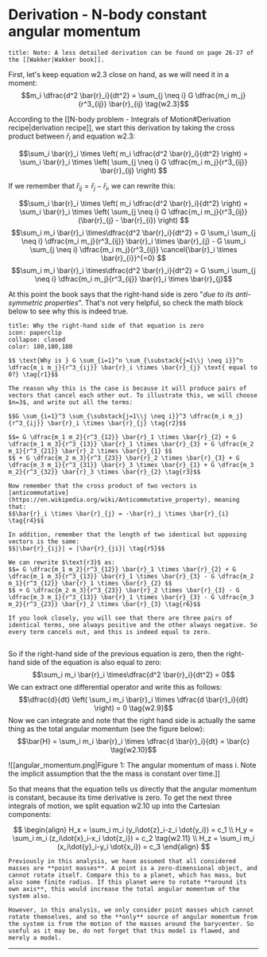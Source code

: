 # Derivation - N-body constant angular momentum
```ad-note
title: Note: A less detailed derivation can be found on page 26-27 of the [[Wakker|Wakker book]].
```

First, let's keep equation $\text{w2.3}$ close on hand, as we will need it in a moment:
$$m_i \dfrac{d^2 \bar{r}_i}{dt^2} = \sum_{j \neq i} G \dfrac{m_i m_j}{r^3_{ij}} \bar{r}_{ij} \tag{w2.3}$$

According to the [[N-body problem - Integrals of Motion#Derivation recipe|derivation recipe]], we start this derivation by taking the cross product between $\bar{r}_i$ and equation $\text{w2.3}$:

$$\sum_i \bar{r}_i \times
\left( m_i \dfrac{d^2 \bar{r}_i}{dt^2} \right) = \sum_i \bar{r}_i \times
\left( \sum_{j \neq i} G \dfrac{m_i m_j}{r^3_{ij}} \bar{r}_{ij} \right) $$

If we remember that $\bar{r}_{ij}=\bar{r}_{j}-\bar{r}_{i}$, we can rewrite this:

$$\sum_i \bar{r}_i \times
\left( m_i \dfrac{d^2 \bar{r}_i}{dt^2} \right) = \sum_i \bar{r}_i \times
\left( \sum_{j \neq i} G \dfrac{m_i m_j}{r^3_{ij}} (\bar{r}_{j} - \bar{r}_{i}) \right) $$
$$\sum_i m_i \bar{r}_i \times\dfrac{d^2 \bar{r}_i}{dt^2} = G \sum_i \sum_{j \neq i} \dfrac{m_i m_j}{r^3_{ij}} \bar{r}_i \times \bar{r}_{j} - G \sum_i \sum_{j \neq i} \dfrac{m_i m_j}{r^3_{ij}} \cancel{\bar{r}_i \times \bar{r}_{i}}^{=0} $$
$$\sum_i m_i \bar{r}_i \times\dfrac{d^2 \bar{r}_i}{dt^2} = G \sum_i \sum_{j \neq i} \dfrac{m_i m_j}{r^3_{ij}} \bar{r}_i \times \bar{r}_{j}$$

At this point the book says that the right-hand side is zero "_due to its anti-symmetric properties_". That's not very helpful, so check the math block below to see why this is indeed true.

```ad-note
title: Why the right-hand side of that equation is zero
icon: paperclip
collapse: closed
color: 180,180,180

$$ \text{Why is } G \sum_{i=1}^n \sum_{\substack{j=1\\j \neq i}}^n \dfrac{m_i m_j}{r^3_{ij}} \bar{r}_i \times \bar{r}_{j} \text{ equal to 0?} \tag{r1}$$

The reason why this is the case is because it will produce pairs of vectors that cancel each other out. To illustrate this, we will choose $n=3$, and write out all the terms:

$$G \sum_{i=1}^3 \sum_{\substack{j=1\\j \neq i}}^3 \dfrac{m_i m_j}{r^3_{ij}} \bar{r}_i \times \bar{r}_{j} \tag{r2}$$

$$= G \dfrac{m_1 m_2}{r^3_{12}} \bar{r}_1 \times \bar{r}_{2} + G \dfrac{m_1 m_3}{r^3_{13}} \bar{r}_1 \times \bar{r}_{3} + G \dfrac{m_2 m_1}{r^3_{21}} \bar{r}_2 \times \bar{r}_{1} $$
$$ + G \dfrac{m_2 m_3}{r^3_{23}} \bar{r}_2 \times \bar{r}_{3} + G \dfrac{m_3 m_1}{r^3_{31}} \bar{r}_3 \times \bar{r}_{1} + G \dfrac{m_3 m_2}{r^3_{32}} \bar{r}_3 \times \bar{r}_{2} \tag{r3}$$

Now remember that the cross product of two vectors is [anticommutative](https://en.wikipedia.org/wiki/Anticommutative_property), meaning that:
$$\bar{r}_i \times \bar{r}_{j} = -\bar{r}_j \times \bar{r}_{i} \tag{r4}$$

In addition, remember that the length of two identical but opposing vectors is the same:
$$|\bar{r}_{ij}| = |\bar{r}_{ji}| \tag{r5}$$

We can rewrite $\text{r3}$ as:
$$= G \dfrac{m_1 m_2}{r^3_{12}} \bar{r}_1 \times \bar{r}_{2} + G \dfrac{m_1 m_3}{r^3_{13}} \bar{r}_1 \times \bar{r}_{3} - G \dfrac{m_2 m_1}{r^3_{12}} \bar{r}_1 \times \bar{r}_{2} $$
$$ + G \dfrac{m_2 m_3}{r^3_{23}} \bar{r}_2 \times \bar{r}_{3} - G \dfrac{m_3 m_1}{r^3_{13}} \bar{r}_1 \times \bar{r}_{3} - G \dfrac{m_3 m_2}{r^3_{23}} \bar{r}_2 \times \bar{r}_{3} \tag{r6}$$

If you look closely, you will see that there are three pairs of identical terms, one always positive and the other always negative. So every term cancels out, and this is indeed equal to zero.


```

So if the right-hand side of the previous equation is zero, then the right-hand side of the equation is also equal to zero:
$$\sum_i m_i \bar{r}_i \times\dfrac{d^2 \bar{r}_i}{dt^2} = 0$$
We can extract one differential operator and write this as follows:
$$\dfrac{d}{dt} \left( \sum_i m_i \bar{r}_i \times \dfrac{d \bar{r}_i}{dt} \right) = 0 \tag{w2.9}$$
Now we can integrate and note that the right hand side is actually the same thing as the total angular momentum (see the figure below):
$$\bar{H} = \sum_i m_i \bar{r}_i \times \dfrac{d \bar{r}_i}{dt}  = \bar{c} \tag{w2.10}$$

![[angular_momentum.png|Figure 1: The angular momentum of mass i. Note the implicit assumption that the the mass is constant over time.]]

So that means that the equation tells us directly that the angular momentum is constant, because its time derivative is zero. To get the next three integrals of motion, we split equation $\text{w2.10}$ up into the Cartesian components:

$$
\begin{align}
H_x = \sum_i m_i (y_i\dot{z}_i-z_i \dot{y_i}) = c_1 \\
H_y = \sum_i m_i (z_i\dot{x}_i-x_i \dot{z_i}) = c_2 \tag{w2.11} \\
H_z = \sum_i m_i (x_i\dot{y}_i-y_i \dot{x_i}) = c_3
\end{align}
$$

```ad-warning
Previously in this analysis, we have assumed that all considered masses are **point masses**. A point is a zero-dimensional object, and cannot rotate itself. Compare this to a planet, which has mass, but also some finite radius. If this planet were to rotate **around its own axis**, this would increase the total angular momentum of the system also. 

However, in this analysis, we only consider point masses which cannot rotate themselves, and so the **only** source of angular momentum from the system is from the motion of the masses around the barycenter. So useful as it may be, do not forget that this model is flawed, and merely a model.
```
___